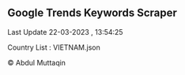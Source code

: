 

## Google Trends Keywords Scraper 
 
Last Update 22-03-2023 , 13:54:25

Country List :
VIETNAM.json



© Abdul Muttaqin 
